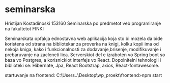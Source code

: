 # seminarska

Hristijan Kostadinoski
153160
Seminarska po predmetot veb programiranje na fakultetot FINKI

Seminarskata opfakja ednostavna web aplikacija koja sto bi mozela da bide koristena od strana na bibliotekar za proverka na knigi,
kolku kopii ima od nekoja kniga, kako i funkcionalnosti za dodavanje,brisenje, modifikuvanje i prebaruvanje na zacleneti lica.
Serverskiot del e izraboten vo Spring boot so baza vo Postgres, a korisnickiot interfejs vo React. Dopolnitelni tehnologii i biblioteki
se: Hibernate, Jpa, React Bootstrap, axios, React-fontawesome.

startuvanje na frontend: C:\Users\..\Desktop\wp_proekt\frontend>npm start
